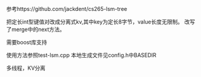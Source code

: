 参考https://github.com/jackdent/cs265-lsm-tree

把定长int型键值对改成分离式kv,其中key为定长8字节，value长度无限制。
改写了merge中的next方法。

需要boost库支持

使用方法参照test-lsm.cpp
本地生成文件见config.h中BASEDIR

多线程，KV分离